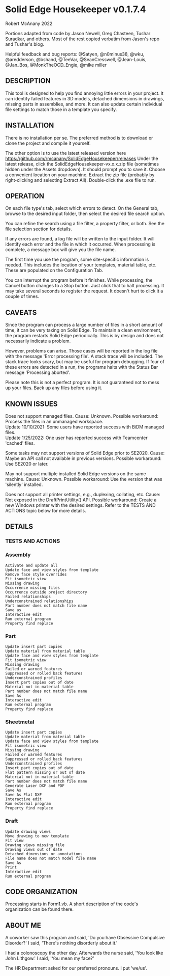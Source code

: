 # Solid Edge Housekeeper v0.1.7.4
Robert McAnany 2022

Portions adapted from code by Jason Newell, Greg Chasteen, Tushar Suradkar, and others.  Most of the rest copied verbatim from Jason's repo and Tushar's blog.

Helpful feedback and bug reports: @Satyen, @n0minus38, @wku, @aredderson, @bshand, @TeeVar, @SeanCresswell, @Jean-Louis, @Jan_Bos, @MonkTheOCD_Engie, @mike miller

## DESCRIPTION
This tool is designed to help you find annoying little errors in your project.  It can identify failed features in 3D models, detached dimensions in drawings, missing parts in assemblies, and more.  It can also update certain individual file settings to match those in a template you specify.

## INSTALLATION
There is no installation per se.  The preferred method is to download or clone the project and compile it yourself.

The other option is to use the latest released version here https://github.com/rmcanany/SolidEdgeHousekeeper/releases  Under the latest release, click the SolidEdgeHousekeeper-vx.x.x.zip file (sometimes hidden under the Assets dropdown).  It should prompt you to save it.  Choose a convenient location on your machine.  Extract the zip file (probably by right-clicking and selecting Extract All).  Double-click the .exe file to run.

## OPERATION
On each file type's tab, select which errors to detect.  On the General tab, browse to the desired input folder, then select the desired file search option.  

You can refine the search using a file filter, a property filter, or both.  See the file selection section for details.  

If any errors are found, a log file will be written to the input folder.  It will identify each error and the file in which it occurred.  When processing is complete, a message box will give you the file name.

The first time you use the program, some site-specific information is needed.  This includes the location of your templates, material table, etc.  These are populated on the Configuration Tab.

You can interrupt the program before it finishes.  While processing, the Cancel button changes to a Stop button.  Just click that to halt processing.  It may take several seconds to register the request.  It doesn't hurt to click it a couple of times.

## CAVEATS
Since the program can process a large number of files in a short amount of time, it can be very taxing on Solid Edge.  To maintain a clean environment, the program restarts Solid Edge periodically.  This is by design and does not necessarily indicate a problem.

However, problems can arise.  Those cases will be reported in the log file with the message 'Error processing file'.  A stack trace will be included.  The stack trace looks scary, but may be useful for program debugging.  If four of these errors are detected in a run, the programs halts with the Status Bar message 'Processing aborted'.

Please note this is not a perfect program.  It is not guaranteed not to mess up your files.  Back up any files before using it.

## KNOWN ISSUES
Does not support managed files.  Cause: Unknown.  Possible workaround: Process the files in an unmanaged workspace.   
Update 10/10/2021: Some users have reported success with BiDM managed files.  
Update 1/25/2022: One user has reported success with Teamcenter 'cached' files.  

Some tasks may not support versions of Solid Edge prior to SE2020.  Cause: Maybe an API call not available in previous versions.  Possible workaround: Use SE2020 or later.  

May not support multiple installed Solid Edge versions on the same machine.  Cause: Unknown.  Possible workaround: Use the version that was 'silently' installed.  

Does not support all printer settings, e.g., duplexing, collating, etc.  Cause: Not exposed in the DraftPrintUtility() API.  Possible workaround: Create a new Windows printer with the desired settings.  Refer to the TESTS AND ACTIONS topic below for more details.  


## DETAILS

### TESTS AND ACTIONS
### Assembly
    Activate and update all
    Update face and view styles from template
    Remove face style overrides
    Fit isometric view
    Missing drawing
    Occurrence missing files
    Occurrence outside project directory
    Failed relationships
    Underconstrained relationships
    Part number does not match file name
    Save as
    Interactive edit
    Run external program
    Property find replace
### Part
    Update insert part copies
    Update material from material table
    Update face and view styles from template
    Fit isometric view
    Missing drawing
    Failed or warned features
    Suppressed or rolled back features
    Underconstrained profiles
    Insert part copies out of date
    Material not in material table
    Part number does not match file name
    Save As
    Interactive edit
    Run external program
    Property find replace
### Sheetmetal
    Update insert part copies
    Update material from material table
    Update face and view styles from template
    Fit isometric view
    Missing drawing
    Failed or warned features
    Suppressed or rolled back features
    Underconstrained profiles
    Insert part copies out of date
    Flat pattern missing or out of date
    Material not in material table
    Part number does not match file name
    Generate Laser DXF and PDF
    Save As
    Save As Flat DXF
    Interactive edit
    Run external program
    Property find replace
### Draft
    Update drawing views
    Move drawing to new template
    Fit view
    Drawing views missing file
    Drawing views out of date
    Detached dimensions or annotations
    File name does not match model file name
    Save As
    Print
    Interactive edit
    Run external program

## CODE ORGANIZATION
Processing starts in Form1.vb.  A short description of the code's organization can be found there.

## ABOUT ME
A coworker saw this program and said, 'Do you have Obsessive Compulsive Disorder?'  I said, 'There's nothing disorderly about it.'  

I had a colonoscopy the other day.  Afterwards the nurse said, 'You look like John Lithgow.'  I said, 'You mean my face?'  

The HR Department asked for our preferred pronouns.  I put 'we/us'.  

